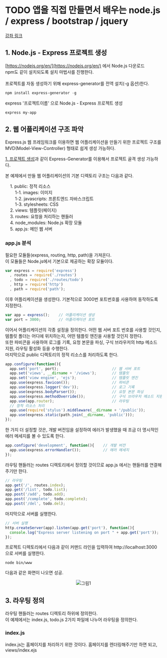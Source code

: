 # TODO 앱을 직접 만들면서 배우는 node.js / express / bootstrap / jquery
[강좌 링크](https://swmaestro.goorm.io/learn/lecture/26936/todo-%EC%95%B1%EC%9D%84-%EC%A7%81%EC%A0%91-%EB%A7%8C%EB%93%A4%EB%A9%B4%EC%84%9C-%EB%B0%B0%EC%9A%B0%EB%8A%94-node-js-express-bootstrap-jquery)<br>

## 1. Node.js - Express 프로젝트 생성
[https://nodejs.org/en/](https://nodejs.org/en/) 에서 Node.js 다운로드<br>
npm도 같이 설치되도록 설치 마법사를 진행한다.<br><br>
프로젝트를 자동 생성하기 위해 express-generator를 전역 설치(-g 옵션)한다.

```powershell
npm install express-generator -g
```

express '프로젝트이름' 으로 Node.js - Express 프로젝트 생성

```powershell
express my-app
```

## 2. 웹 어플리케이션 구조 파악
<p>
  Express.js 웹 프레임워크를 이용하면 웹 어플리케이션을 만들기 위한 프로젝트 구조를 MVD(Model-View-Controller) 형태로 쉽게 생성 가능하다.
<p>

<p>

  [1. 프로젝트 생성](#1-nodejs---express-프로젝트-생성)과 같이 Express-Generator를 이용해서 프로젝트 골격 생성 가능하다.
</p>

<p>
  본 예제에서 만들 웹 어플리케이션의 기본 디렉토리 구조는 다음과 같다.
</p>

<p>
&nbsp; &nbsp; 1. public: 정적 리소스<br>
&nbsp; &nbsp; &nbsp; &nbsp; 1-1. images: 이미지<br>
&nbsp; &nbsp; &nbsp; &nbsp; 1-2. javascripts: 프론트엔드 자바스크립트<br>
&nbsp; &nbsp; &nbsp; &nbsp; 1-3. stylesheets: CSS<br>
&nbsp; &nbsp; 2. views: 템플릿(페이지)<br>
&nbsp; &nbsp; 3. routes: 요청을 처리하는 핸들러<br>
&nbsp; &nbsp; 4. node_modules: Node.js 확장 모듈<br>
&nbsp; &nbsp; 5. app.js: 메인 웹 서버
</p>

### app.js 분석
<p>
  필요한 모듈들(express, routing, http, path)을 가져온다.<br>
  이 모듈들은 Node.js에서 기본으로 제공하는 확장 모듈이다.
</p>

```javascript
var express = require('express')
  , routes = require('./routes')
  , todo = require('./routes/todo')
  , http = require('http')
  , path = require('path');
```
<p>
  이후 어플리케이션을 생성한다. 기본적으로 3000번 포트번호를 사용하여 동작하도록 지정한다.
</p>

```javascript
var app = express();	// 어플리케이션 생성
var port = 3000;		// 어플리케이션 포트
```

<p>
  이어서 어플리케이션의 각종 설정을 정의한다. 어떤 웹 서버 포트 번호를 사용할 것인지, 템플릿 폴더는 어디에 위치하는지, 어떤 템플릿 엔진을 사용할 것인지 정한다.<br>
  또한 파비콘을 사용하여 로그를 기록, 요청 본문을 파싱, 구식 브라우저의 http 메소드 지원, 라우팅 활성화 등을 수행한다.<br>
  마지막으로 public 디렉토리의 정적 리소스를 처리하도록 한다.
</p>

```javascript
app.configure(function(){
  app.set('port', port);                        // 웹 서버 포트
  app.set('views', __dirname + '/views');       // 템플릿
  app.set('view engine', 'ejs');                // 템플릿 엔진
  app.use(express.favicon());                   // 파비콘
  app.use(express.logger('dev'));               // 로그 기록
  app.use(express.bodyParser());                // 요청 본문 파싱
  app.use(express.methodOverride());            // 구식 브라우저 메소드 지원
  app.use(app.router);                          // 라우팅
  // 정적 리소스 처리
  app.use(require('stylus').middleware(__dirname + '/public'));
  app.use(express.static(path.join(__dirname, 'public')));
});
```

<p>
  한 가지 더 설정할 것은, 개발 버전임을 설정하여 에러가 발생했을 때 조금 더 명시적인 에러 메세지를 볼 수 있도록 한다.
</p>

```javascript
app.configure('development', function(){    // 개발 버전
  app.use(express.errorHandler());          // 에러 메세지
});
```

<p>
  라우팅 핸들러는 routes 디렉토리에서 정의할 것이므로 app.js 에서는 핸들러를 연결해주기만 한다.
</p>

```javascript
// 라우팅
app.get('/', routes.index);
app.get('/list', todo.list);
app.post('/add', todo.add);
app.post('/complete', todo.complete);
app.post('/del', todo.del);
```

<p>
  마지막으로 서버를 실행한다.
</p>

```javascript
// 서버 실행
http.createServer(app).listen(app.get('port'), function(){
  console.log("Express server listening on port " + app.get('port'));
});
```

<p>
  프로젝트 디렉토리에서 다음과 같이 커맨드 라인을 입력하여 http://localhost:3000 으로 서버를 실행한다.
</p>

```
node bin/www
```

<p>
  다음과 같은 화면이 나오면 성공.<br>
  <div align="center">
    <figure><img src="./source/[그림 1].png" alt="그림1"></figure>
  </div>
</p>


## 3. 라우팅 정의
<p>
  라우팅 핸들러는 routes 디렉토리 하위에 정의한다.<br>
  이 예제에서는 index.js, todo.js 2가지 파일에 나누어 라우팅을 정의한다.
</p>

### index.js
<p>
  index.js는 홈페이지를 처리하기 위한 것이다. 홈페이지를 렌더링해주기만 하면 되고, views/index.ejs 
</p>